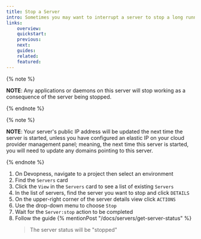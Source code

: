 ```yaml
---
title: Stop a Server
intro: Sometimes you may want to interrupt a server to stop a long running task. Stop a server to force any running tasks to end.
links:
    overview:
    quickstart:
    previous:
    next:
    guides:
    related:
    featured:
---
```


{% note %}

**NOTE**: Any applications or daemons on this server will stop working as a consequence of the server being stopped.

{% endnote %}

{% note %}

**NOTE**: Your server's public IP address will be updated the next time the server is started, unless you have configured an elastic IP on your cloud provider management panel; meaning, the next time this server is started, you will need to update any domains pointing to this server.

{% endnote %}

1. On Devopness, navigate to a project then select an environment
1. Find the `Servers` card
1. Click the `View` in the `Servers` card to see a list of existing `Servers`
1. In the list of servers, find the server you want to stop and click `DETAILS`
3. On the upper-right corner of the server details view click `ACTIONS`
4. Use the drop-down menu to choose `Stop`
5. Wait for the `Server:stop` action to be completed
6. Follow the guide {% mentionPost "/docs/servers/get-server-status" %}
    > The server status will be "stopped"

